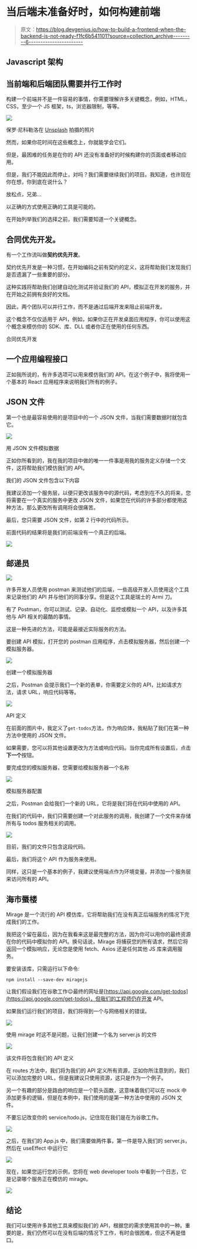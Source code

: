 # 当后端未准备好时，如何构建前端

> 原文：<https://blog.devgenius.io/how-to-build-a-frontend-when-the-backend-is-not-ready-f1fc6b541101?source=collection_archive---------6----------------------->

## Javascript 架构

## 当前端和后端团队需要并行工作时

构建一个前端并不是一件容易的事情，你需要理解许多关键概念，例如，HTML，CSS，至少一个 JS 框架，ts，浏览器限制，等等。

![](img/6e5d727ad0054b7a5fca17afceddab9b.png)

保罗·尼科勒洛在 [Unsplash](https://unsplash.com?utm_source=medium&utm_medium=referral) 拍摄的照片

然而，如果你花时间在这些概念上，你就能学会它们。

但是，最困难的任务是在你的 API 还没有准备好的时候构建你的页面或者移动应用。

但是，我们不能因此而停止，对吗？我们需要继续我们的项目。我知道，也许现在你在想，你到底在说什么？

放松点，兄弟…

以正确的方式使用正确的工具是可能的。

在开始列举我们的选择之前，我们需要知道一个关键概念。

## **合同优先开发**。

有一个工作流叫做**契约优先开发**。

契约优先开发是一种习惯，在开始编码之前有契约的定义，这将帮助我们发现我们是否遗漏了一些重要的部分。

这种实践将帮助我们创建自动化测试并验证我们的 API，模拟正在开发的服务，并在开始之前拥有良好的文档。

因此，两个团队可以并行工作，而不是通过后端开发来阻止前端开发。

这个概念不仅仅适用于 API，例如，如果你正在开发桌面应用程序，你可以使用这个概念来模仿你的 SDK、库、DLL 或者你正在使用的任何东西。

合同优先开发

## 一个应用编程接口

正如我所说的，有许多选项可以用来模仿我们的 API。在这个例子中，我将使用一个基本的 React 应用程序来说明我们所有的例子。

## JSON 文件

第一个也是最容易使用的是项目中的一个 JSON 文件，当我们需要数据时就包含它。

![](img/b8cb143c46a2e02cb85433887fbc4364.png)

用 JSON 文件模拟数据

正如你所看到的，我在我的项目中做的唯一一件事是用我的服务定义存储一个文件，这将帮助我们模仿我们的 API。

我们的 JSON 文件包含以下内容

我建议添加一个服务层，以便只更改该服务中的源代码，考虑到在不久的将来，您将需要在一个真实的服务中更改 JSON 文件，如果您在代码的许多部分都使用这种方法，那么更改所有调用将会很痛苦。

最后，您只需要 JSON 文件，如第 2 行中的代码所示。

前面代码的结果将是我们的前端没有一个真正的后端。

![](img/4cb1160f3f9760f00db1b4ec76eda66b.png)

## 邮递员

![](img/f75a3ae22bd6b7b6dae61dbe5672dd69.png)

许多开发人员使用 postman 来测试他们的后端，一些高级开发人员使用这个工具来记录他们的 API 并与他们的同事分享。但是这个工具是瑞士的 Armi 刀。

有了 Postman，你可以测试、记录、自动化、监控或模拟一个 API，以及许多其他与 API 相关的最酷的事情。

这是一种先进的方法，可能是最接近实际服务的方法。

要创建 API 模拟，打开您的 postman 应用程序，点击模拟服务器，然后创建一个模拟服务器。

![](img/9d770214aa4061591f10446aa9771e39.png)

创建一个模拟服务器

之后，Postman 会提示我们一个新的表单，你需要定义你的 API，比如请求方法，请求 URL，响应代码等等。

![](img/06f133c948259a5443de049e61764816.png)

API 定义

在前面的图片中，我定义了`get-todos`方法，作为响应体，我粘贴了我们在第一种方法中使用的 JSON 文件。

如果需要，您可以将其他设置更改为方法或响应代码。当你完成所有设置后，点击**下一个**按钮。

要完成您的模拟服务器，您需要给模拟服务器一个名称

![](img/88df9b30a5b0786e6d4b3c242f891e8e.png)

模拟服务器配置

之后，Postman 会给我们一个新的 URL，它将是我们将在代码中使用的 API。

在我们的代码中，我们只需要创建一个对此服务的调用，我创建了一个文件来存储所有与 todos 服务相关的调用。

![](img/7067d93fd67989bd480f15e8dfe7068e.png)

目前，我们的文件只包含这段代码。

最后，我们将这个 API 作为服务来使用。

同样，这只是一个基本的例子，我建议使用端点作为环境变量，并添加一个服务层来访问所有的 API。

## 海市蜃楼

Mirage 是一个流行的 API 模仿库，它将帮助我们在没有真正后端服务的情况下完成我们的工作。

我把这个留在最后，因为在我看来这是最完整的方法，因为你可以用你的最终资源在你的代码中模拟你的 API。换句话说，Mirage 将捕获您的所有请求，然后它将返回一个模拟响应，无论您是使用 fetch、Axios 还是任何其他 JS 库来调用服务。

要安装该库，只需运行以下命令:

```
npm install --save-dev miragejs
```

让我们假设我们在谷歌工作😉最终的网址是[https://api.google.com/get-todos](https://api.google.com/get-todos)，但我们的工程师仍在开发 API。

如果我们运行我们的项目，我们将得到一个与网络相关的错误。

![](img/ac29c0dd872c799d93eae376d678d021.png)

使用 mirage 时这不是问题，让我们创建一个名为 server.js 的文件

![](img/b92201a3f87eb44e5defa9e3d49f5e58.png)

该文件将包含我们的 API 定义

在 routes 方法中，我们将为我们的 API 定义所有资源，正如你所注意到的，我们可以添加完整的 URL，但是我建议只使用资源，这只是作为一个例子。

另一个有趣的部分是路由的响应是一个箭头函数，这意味着我们可以在 mock 中添加更多的逻辑，但是在本例中，我们使用的是第一种方法中使用的 JSON 文件。

不要忘记改变你的 service/todo.js，记住现在我们是在为谷歌工作。

![](img/aa409d5613c1d7d9d28f5a78a2fd3971.png)

之后，在我们的 App.js 中，我们需要做两件事，第一件是导入我们的 server.js，然后在 useEffect 中运行它

![](img/62a70e1cc4971218ce4285f18ee41207.png)

现在，如果您运行您的示例，您将在 web developer tools 中看到一个日志，它是记录哪个服务正在模仿的 mirage。

![](img/ae4db36a605ad248c6935653022c675b.png)

## 结论

我们可以使用许多其他工具来模拟我们的 API，根据您的需求使用其中的一种。重要的是，我们仍然可以在没有后端的情况下工作，有时会很困难，但这不再是借口。